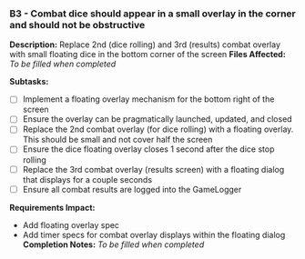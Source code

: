 ### B3 - Combat dice should appear in a small overlay in the corner and should not be obstructive
**Description:** Replace 2nd (dice rolling) and 3rd (results) combat overlay with small floating dice in the bottom corner of the screen
**Files Affected:** _To be filled when completed_

**Subtasks:**
- [ ] Implement a floating overlay mechanism for the bottom right of the screen
- [ ] Ensure the overlay can be pragmatically launched, updated, and closed
- [ ] Replace the 2nd combat overlay (for dice rolling) with a floating overlay. This should be small and not cover half the screen
- [ ] Ensure the dice floating overlay closes 1 second after the dice stop rolling
- [ ] Replace the 3rd combat overlay (results screen) with a floating dialog that displays for a couple seconds
- [ ] Ensure all combat results are logged into the GameLogger

**Requirements Impact:** 
- Add floating overlay spec
- Add timer specs for combat overlay displays within the floating dialog
**Completion Notes:** _To be filled when completed_
